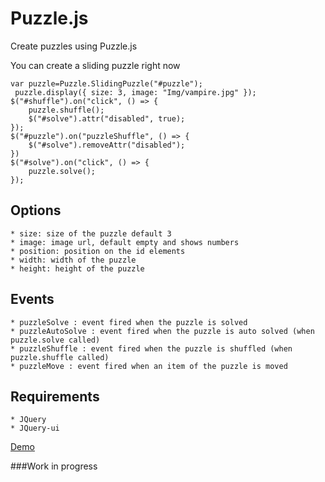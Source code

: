 Puzzle.js
================

Create puzzles using Puzzle.js

You can create a sliding puzzle right now

    var puzzle=Puzzle.SlidingPuzzle("#puzzle");
     puzzle.display({ size: 3, image: "Img/vampire.jpg" });
    $("#shuffle").on("click", () => {
        puzzle.shuffle();
        $("#solve").attr("disabled", true);
    });
    $("#puzzle").on("puzzleShuffle", () => {
        $("#solve").removeAttr("disabled");
    })
    $("#solve").on("click", () => {
        puzzle.solve();
    });

## Options 
    * size: size of the puzzle default 3
    * image: image url, default empty and shows numbers
    * position: position on the id elements
    * width: width of the puzzle
    * height: height of the puzzle
    
## Events
    * puzzleSolve : event fired when the puzzle is solved
    * puzzleAutoSolve : event fired when the puzzle is auto solved (when puzzle.solve called) 
    * puzzleShuffle : event fired when the puzzle is shuffled (when puzzle.shuffle called)
    * puzzleMove : event fired when an item of the puzzle is moved 

## Requirements
    * JQuery
    * JQuery-ui


[Demo](http://benahm.github.com/Puzzle.js/)

###Work in progress
